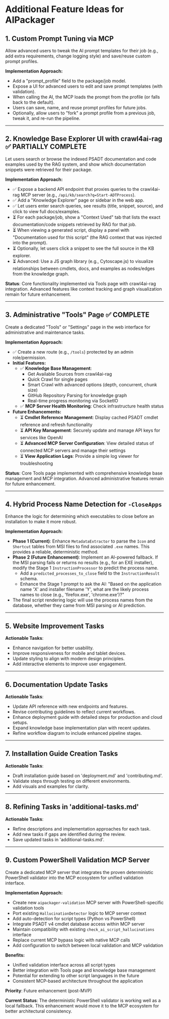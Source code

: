# Additional Feature Ideas for AIPackager

## 1. Custom Prompt Tuning via MCP

Allow advanced users to tweak the AI prompt templates for their job (e.g., add extra requirements, change logging style) and save/reuse custom prompt profiles.

**Implementation Approach:**
- Add a "prompt_profile" field to the package/job model.
- Expose a UI for advanced users to edit and save prompt templates (with validation).
- When calling the AI, the MCP loads the prompt from the profile (or falls back to the default).
- Users can save, name, and reuse prompt profiles for future jobs.
- Optionally, allow users to "fork" a prompt profile from a previous job, tweak it, and re-run the pipeline.

---

## 2. Knowledge Base Explorer UI with crawl4ai-rag ✅ PARTIALLY COMPLETE

Let users search or browse the indexed PSADT documentation and code examples used by the RAG system, and show which documentation snippets were retrieved for their package.

**Implementation Approach:**
- ✅ Expose a backend API endpoint that proxies queries to the crawl4ai-rag MCP server (e.g., `/api/kb/search?q=Start-ADTProcess`).
- ✅ Add a "Knowledge Explorer" page or sidebar in the web app.
- ✅ Let users enter search queries, see results (title, snippet, source), and click to view full docs/examples.
- ⏳ For each package/job, show a "Context Used" tab that lists the exact documentation/code snippets retrieved by RAG for that job.
- ⏳ When viewing a generated script, display a panel with "Documentation used for this script" (the RAG context that was injected into the prompt).
- ⏳ Optionally, let users click a snippet to see the full source in the KB explorer.
- ⏳ Advanced: Use a JS graph library (e.g., Cytoscape.js) to visualize relationships between cmdlets, docs, and examples as nodes/edges from the knowledge graph.

**Status**: Core functionality implemented via Tools page with crawl4ai-rag integration. Advanced features like context tracking and graph visualization remain for future enhancement.

---

## 3. Administrative "Tools" Page ✅ COMPLETE

Create a dedicated "Tools" or "Settings" page in the web interface for administrative and maintenance tasks.

**Implementation Approach:**
- ✅ Create a new route (e.g., `/tools`) protected by an admin role/permission.
- **Initial Features:**
  - ✅ **Knowledge Base Management**:
    - Get Available Sources from crawl4ai-rag
    - Quick Crawl for single pages
    - Smart Crawl with advanced options (depth, concurrent, chunk size)
    - GitHub Repository Parsing for knowledge graph
    - Real-time progress monitoring via SocketIO
  - ✅ **MCP Server Health Monitoring**: Check infrastructure health status
- **Future Enhancements:**
  - ⏳ **Cmdlet Reference Management**: Display cached PSADT cmdlet reference and refresh functionality
  - ⏳ **API Key Management**: Securely update and manage API keys for services like OpenAI
  - ⏳ **Advanced MCP Server Configuration**: View detailed status of connected MCP servers and manage their settings
  - ⏳ **View Application Logs**: Provide a simple log viewer for troubleshooting

**Status**: Core Tools page implemented with comprehensive knowledge base management and MCP integration. Advanced administrative features remain for future enhancement.

---

## 4. Hybrid Process Name Detection for `-CloseApps`

Enhance the logic for determining which executables to close before an installation to make it more robust.

**Implementation Approach:**
- **Phase 1 (Current)**: Enhance `MetadataExtractor` to parse the `Icon` and `Shortcut` tables from MSI files to find associated `.exe` names. This provides a reliable, deterministic method.
- **Phase 2 (Future Enhancement)**: Implement an AI-powered fallback. If the MSI parsing fails or returns no results (e.g., for an EXE installer), modify the Stage 1 `InstructionProcessor` to predict the process name.
  - Add a `predicted_processes_to_close` field to the `InstructionResult` schema.
  - Enhance the Stage 1 prompt to ask the AI: "Based on the application name 'X' and installer filename 'Y', what are the likely process names to close (e.g., 'firefox.exe', 'chrome.exe')?"
- The final script rendering logic will use the process names from the database, whether they came from MSI parsing or AI prediction.

---

## 5. Website Improvement Tasks

**Actionable Tasks**:
- Enhance navigation for better usability.
- Improve responsiveness for mobile and tablet devices.
- Update styling to align with modern design principles.
- Add interactive elements to improve user engagement.

---

## 6. Documentation Update Tasks

**Actionable Tasks**:
- Update API reference with new endpoints and features.
- Revise contributing guidelines to reflect current workflows.
- Enhance deployment guide with detailed steps for production and cloud setups.
- Expand knowledge base implementation plan with recent updates.
- Refine workflow diagram to include enhanced pipeline stages.

---

## 7. Installation Guide Creation Tasks

**Actionable Tasks**:
- Draft installation guide based on 'deployment.md' and 'contributing.md'.
- Validate steps through testing on different environments.
- Add visuals and examples for clarity.

---

## 8. Refining Tasks in 'additional-tasks.md'

**Actionable Tasks**:
- Refine descriptions and implementation approaches for each task.
- Add new tasks if gaps are identified during the review.
- Save updated tasks in 'additional-tasks.md'.

---

## 9. Custom PowerShell Validation MCP Server

Create a dedicated MCP server that integrates the proven deterministic PowerShell validator into the MCP ecosystem for unified validation interface.

**Implementation Approach:**
- Create new `aipackager-validation` MCP server with PowerShell-specific validation tools
- Port existing `HallucinationDetector` logic to MCP server context
- Add auto-detection for script types (Python vs PowerShell)
- Integrate PSADT v4 cmdlet database access within MCP server
- Maintain compatibility with existing `check_ai_script_hallucinations` interface
- Replace current MCP bypass logic with native MCP calls
- Add configuration to switch between local validation and MCP validation

**Benefits:**
- Unified validation interface across all script types
- Better integration with Tools page and knowledge base management
- Potential for extending to other script languages in the future
- Consistent MCP-based architecture throughout the application

**Priority**: Future enhancement (post-MVP)

**Current Status**: The deterministic PowerShell validator is working well as a local fallback. This enhancement would move it to the MCP ecosystem for better architectural consistency.
